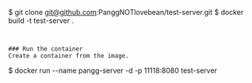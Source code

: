 $ git clone git@github.com:PanggNOTlovebean/test-server.git
$ docker build -t test-server .
```


### Run the container
Create a container from the image.
```
$ docker run --name pangg-server -d -p 11118:8080 test-server
```



